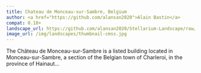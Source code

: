```yaml
---
title: Chateau de Monceau-sur-Sambre, Belgium
author: <a href="https://github.com/alansan2020">Alain Bastin</a>
compat: 0.10+
landscape_url: https://github.com/alansan2020/Stellarium-Landscape/raw/main/monceauss.zip
image_url: /img/landscapes/thumbnail-cmss.jpg
---
```

The Château de Monceau-sur-Sambre is a listed building located in Monceau-sur-Sambre, a section of the Belgian town of Charleroi, in the province of Hainaut... 
